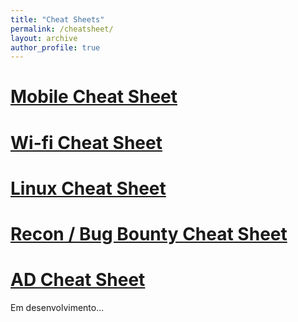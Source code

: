 ```yaml
---
title: "Cheat Sheets"
permalink: /cheatsheet/
layout: archive
author_profile: true
---
```


<h1><a href="../ct/mobile-cs">Mobile Cheat Sheet</a></h1>
<h1><a href="../ct/wifi-cs">Wi-fi Cheat Sheet</a></h1>
<h1><a href="../ct/linux-cs">Linux Cheat Sheet</a></h1>
<h1><a href="../ct/reconb-cs">Recon / Bug Bounty Cheat Sheet</a></h1>
<h1><a href="../ct/ad-cs">AD Cheat Sheet</a></h1>


Em desenvolvimento...